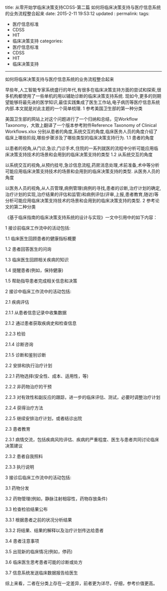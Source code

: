 title:   从零开始学临床决策支持CDSS-第二篇 如何将临床决策支持与医疗信息系统的业务流程整合起来
date:   2015-2-11 19:53:12
updated	:
permalink:
tags:
- 医疗信息标准
- CDSS
- HIT
- 临床决策支持
categories:
- 医疗信息标准
- CDSS
- HIT
- 临床决策支持

---
如何将临床决策支持与医疗信息系统的业务流程整合起来

早些年,人工智能专家系统盛行的年代,有很多在临床决策支持方面的尝试和探索,很多机构都使用了一些单机的用以辅助诊断的临床决策支持系统. 现如今,更多的则期望能够将最先进的医学知识,最佳实践集成了医生工作站,电子病历等医疗信息系统内部.本文就是对此主题的一个简单梳理.
1 参考美国卫生部的第一种分类

美国卫生部的网站上对这个问题进行了一个归纳和总结，见Workflow Taxonomy，大致上翻译了一个版本参考附件Reference Taxonomy of Clinical Workflows.xlsx 分别从患者的角度,系统交互的角度,临床医务人员的角度介绍了临床上哪些阶段,哪些步骤涉及了哪些类型的临床决策支持行为.
1.1 患者的角度

以患者的视角,从门诊,急诊,门诊手术,住院的一系列就医的流程中分析可能应用临床决策支持技术的场景和会用到的临床决策支持的类型
1.2 从系统交互的角度

以系统交互的视角,从预约挂号,急诊信息流程,药房消息处理,术前准备,术中等分析可能应用临床决策支持技术的场景和会用到的临床决策支持的类型.
从医务人员的角度

以医务人员的视角,从人员管理,病例管理(病例的寻找,患者的诊断,治疗计划的确定,治疗计划的实现,治疗结果的评估和监管)和病例评估(评审,上报,患者教育,随访)等分析可能应用临床决策支持技术的场景和会用到的临床决策支持的类型.
2 参考论文的第二种分类

《基于临床指南的临床决策支持系统的设计与实现》一文中引用中的如下内容：

1 接诊前临床工作流中的活动包括:

1.1 临床医生回顾患者的健康指标概要

1.2 患者回答医生的问询

1.3 临床医生回顾相关疾病的知识

1.4 提醒患者(例如，保持健康)

1.5 帮助指导患者完成相关信息和决策

2 接诊中临床工作流中的活动包括:

2.1 疾病评估

2.1.1 从患者信息记录中收集数据

2.1.2 通过患者获取疾病史和检查信息

2.2.3 检验

2.1.4 诊断咨询

2.1.5 诊断和鉴别诊断

2.2 安排和执行治疗计划

2.2.1 药物选择(安全性、成本、适用性，等)

2.2.2 非药物治疗的干预

2.2.3 对有效性和副反应的跟踪，进一步的临床评估、测试，必要时调整治疗计划

2.2.4 获得治疗方法

2.2.5 继续安排治疗计划，或者结诊出院

2.3 患者教育

2.3.1 病情交流，包括疾病风险评估、疾病的严重程度、医生与患者共同讨论临床决策建议

2.3.2 患者自我照料

2.3.3 执行说明

3 接诊后临床工作流中的活动包括:

3.1 药物分发

3.2 药物管理(例如，静脉注射相容性，药物存放条件)

3.3 检查检验结果公布

3.3.1 根据患者之前的状况分析结果

3.3.2 将结果、结果的解释以及治疗计划传达给患者

3.4 患者注意事项

3.5 出现新的临床情况(例如，停药)

3.6 临床医生思考患者可能的诊断或处方

3.7 信息系统发送临床数据报告给医生

综上来看，二者在分类上存在一定差异，前者更为详尽，仔细，参考价值更高。
